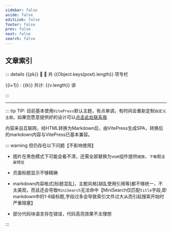 ```yaml
---
sidebar: false
aside: false
editLink: false
footer: false
prev: false
next: false
search: false
---
```


<script setup>
    import {data} from './posts.data.js';
    import VPLink from 'vitepress/dist/client/theme-default/components/VPLink.vue';
    import VPBadge from 'vitepress/dist/client/theme-default/components/VPBadge.vue';
    import VPImage from 'vitepress/dist/client/theme-default/components/VPImage.vue';
</script>

## 文章索引

<p v-for="(post,pk) in data.folder">

::: details {{pk}} :tada: :100: <VPBadge :type="Object.keys(post).length>40 ? 'danger' : Object.keys(post).length>20 ? 'warning' : 'tip'">共 {{Object.keys(post).length}} 项专栏</VPBadge>

<p v-for="(v,k,i) in post">

{{i+1}} : <VPLink :href="'/posts/'+pk+'/'+k+'/'+v[0]">
{{k}} <VPBadge :type="v.length>40 ? 'danger' : v.length>20 ? 'warning' : 'tip'">共计: {{v.length}} 讲</VPBadge></VPLink>

</p>

:::

</p>

<hr/>

::: tip TIP:
目前基本使用`VitePress`默认主题，有点单调，有时间会重新定制`自定义主题`，如果您愿意提供好的设计可以[点击此处联系我](https://github.com/laoyitiao/docs/issues)

内容来自互联网，经HTML转换为Markdown后，由VitePress生成SPA，转换后的markdown内容与VitePress已基本兼容。

::: warning 但仍存在以下问题【不影响使用】
- 图片在黑色模式下可能会看不清，还需全部替换为vue组件提供`缩放`、`下载`和`全屏预览`

- 页面标题显示不够精确

- markdown内容格式[标题混乱]，主题风格[胡乱使用引用等]都不够统一，不太美观，而且还会导致`MiniSearch`无法命中【MiniSearch仅匹配`title`字段,即markdown中的1-6级标题,字段过多会导致索引文件过大从而引起搜索开始时严重阻塞】

- 部分代码块语言存在错误，代码高亮效果不太理想


:::